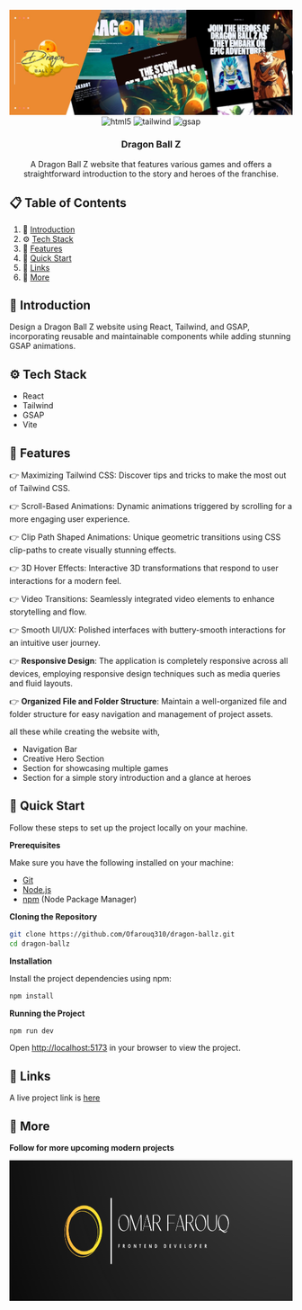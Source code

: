 <div align="center">
  <br />
    <a href="https://youtu.be/QRrPE9aj3wI?feature=shared" target="_blank">
      <img src="https://github.com/Ofarouq310/dragon-ballz/blob/ui-enhancements-readme/src/assets/imgs/freepik-dragon-ballz-20250824182933k2rR.jpeg" alt="Project Banner" width="700">
    </a>
  <br />

  <div>
    <img src="https://img.shields.io/badge/-react-black?style=for-the-badge&logoColor=white&logo=react&color=E34F26" alt="html5" />
    <img src="https://img.shields.io/badge/-tailwind-black?style=for-the-badge&logoColor=white&logo=tailwindcss&color=1572B6" alt="tailwind" />
        <img src="https://img.shields.io/badge/-gsap-black?style=for-the-badge&logoColor=white&logo=gsap&color=347d39" alt="gsap" />

  </div>

  <h3 align="center">Dragon Ball Z</h3>

   <div align="center">
     A Dragon Ball Z website that features various games and offers a straightforward introduction to the story and heroes of the franchise.
    </div>
</div>

## 📋 <a name="table">Table of Contents</a>

1. 🤖 [Introduction](#introduction)
2. ⚙️ [Tech Stack](#tech-stack)
3. 🔋  [Features](#features)
4. 🤸 [Quick Start](#quick-start)
5. 🔗 [Links](#links)
6. 🚀 [More](#more)

## <a name="introduction">🤖 Introduction</a>

Design a Dragon Ball Z website using React, Tailwind, and GSAP, incorporating reusable and maintainable components while adding stunning GSAP animations.

## <a name="tech-stack">⚙️ Tech Stack</a>

- React
- Tailwind
- GSAP
- Vite

## <a name="features">🔋 Features</a>

👉 Maximizing Tailwind CSS: Discover tips and tricks to make the most out of Tailwind CSS.

👉 Scroll-Based Animations: Dynamic animations triggered by scrolling for a more engaging user experience.

👉 Clip Path Shaped Animations: Unique geometric transitions using CSS clip-paths to create visually stunning effects.

👉 3D Hover Effects: Interactive 3D transformations that respond to user interactions for a modern feel.

👉 Video Transitions: Seamlessly integrated video elements to enhance storytelling and flow.

👉 Smooth UI/UX: Polished interfaces with buttery-smooth interactions for an intuitive user journey.

👉 **Responsive Design**: The application is completely responsive across all devices, employing responsive design techniques such as media queries and fluid layouts.

👉 **Organized File and Folder Structure**: Maintain a well-organized file and folder structure for easy navigation and management of project assets.


all these while creating the website with,
* Navigation Bar
* Creative Hero Section
* Section for showcasing multiple games
* Section for a simple story introduction and a glance at heroes


## <a name="quick-start">🤸 Quick Start</a>

Follow these steps to set up the project locally on your machine.

**Prerequisites**

Make sure you have the following installed on your machine:

- [Git](https://git-scm.com/)
- [Node.js](https://nodejs.org/en)
- [npm](https://www.npmjs.com/) (Node Package Manager)

**Cloning the Repository**

```bash
git clone https://github.com/Ofarouq310/dragon-ballz.git
cd dragon-ballz
```

**Installation**

Install the project dependencies using npm:

```bash
npm install
```

**Running the Project**

```bash
npm run dev
```

Open [http://localhost:5173](http://localhost:5173) in your browser to view the project.



## <a name="links">🔗 Links</a>

A live project link is [here](https://nike-clone-ruddy-nu.vercel.app/)

## <a name="more">🚀 More</a>

**Follow for more upcoming modern projects**

<div align="center">
  <a href="https://github.com/Ofarouq310" target="_blank">
    <img src="https://github.com/Ofarouq310/Ofarouq310/blob/main/banner1-edited.png" height="250" />
  </a>
</div>

#
